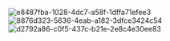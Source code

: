 ![e8487fba-1028-4dc7-a58f-1dffa71efee3](https://github.com/user-attachments/assets/a3e3a7ea-5c0d-4ee3-87b0-90ba9c9e069a)
![8876d323-5636-4eab-a182-3dfce3424c54](https://github.com/user-attachments/assets/c838e8e5-34a1-4f2e-975e-7ac5f9949e75)
![d2792a86-c0f5-437c-b21e-2e8c4e30ee83](https://github.com/user-attachments/assets/9615b1ed-8904-487e-af66-9f72d83eb6d6)
